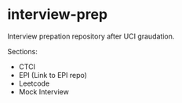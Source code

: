 # interview-prep

Interview prepation repository after UCI graudation.

Sections:
- CTCI
- EPI (Link to EPI repo)
- Leetcode
- Mock Interview

